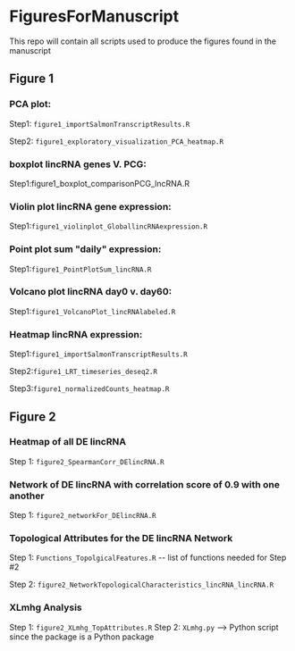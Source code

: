
# FiguresForManuscript

This repo will contain all scripts used to produce the figures found in the manuscript

## Figure 1

### PCA plot: 
Step1: `figure1_importSalmonTranscriptResults.R` 

Step2: `figure1_exploratory_visualization_PCA_heatmap.R`

### boxplot lincRNA genes V. PCG:
Step1:figure1_boxplot_comparisonPCG_lncRNA.R

### Violin plot lincRNA gene expression:
Step1:`figure1_violinplot_GloballincRNAexpression.R`

### Point plot sum "daily" expression:
Step1:`figure1_PointPlotSum_lincRNA.R`

### Volcano plot lincRNA day0 v. day60:
Step1:`figure1_VolcanoPlot_lincRNAlabeled.R`

### Heatmap lincRNA expression:
Step1:`figure1_importSalmonTranscriptResults.R` 

Step2:`figure1_LRT_timeseries_deseq2.R`

Step3:`figure1_normalizedCounts_heatmap.R`

## Figure 2

### Heatmap of all DE lincRNA
Step 1: `figure2_SpearmanCorr_DElincRNA.R`

### Network of DE lincRNA with correlation score of 0.9 with one another 
Step 1: `figure2_networkFor_DElincRNA.R`

### Topological Attributes for the DE lincRNA Network 
Step 1: `Functions_TopolgicalFeatures.R` -- list of functions needed for Step #2

Step 2: `figure2_NetworkTopologicalCharacteristics_lincRNA_lincRNA.R`

### XLmhg Analysis 
Step 1: `figure2_XLmhg_TopAttributes.R`
Step 2: `XLmhg.py` --> Python script since the package is a Python package 
